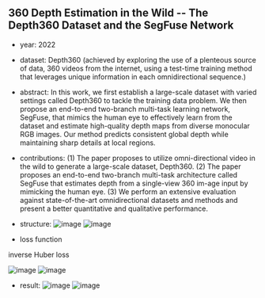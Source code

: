 ## 360 Depth Estimation in the Wild -- The Depth360 Dataset and the SegFuse Network

- year: 2022

- dataset: Depth360 (achieved by exploring the use of a plenteous source of data, 360 videos from the internet, using a test-time training method that leverages unique information in each omnidirectional sequence.)

- abstract: In this work, we first establish a large-scale dataset with varied settings called Depth360 to tackle the training data problem.
We then propose an end-to-end two-branch multi-task learning network, SegFuse, that mimics the human eye to effectively learn from the dataset and estimate high-quality depth maps from diverse monocular RGB images.
Our method predicts consistent global depth while maintaining sharp details at local regions.

- contributions:
(1) The paper proposes to utilize omni-directional video in the wild to generate a large-scale dataset, Depth360.
(2) The paper proposes an end-to-end two-branch multi-task architecture called SegFuse that estimates depth from a single-view 360 im-age input by mimicking the human eye.
(3) We perform an extensive evaluation against state-of-the-art omnidirectional datasets and methods and present a better quantitative and qualitative performance.

- structure:
![image](https://github.com/VLISLAB/360-DL-Survey/blob/main/Images/Depth360Gen.png)
![image](https://github.com/VLISLAB/360-DL-Survey/blob/main/Images/SegFuse.png)

- loss function

inverse Huber loss

![image](https://github.com/VLISLAB/360-DL-Survey/blob/main/Images/Huber_loss_func_1.png)
![image](https://github.com/VLISLAB/360-DL-Survey/blob/main/Images/Huber_loss_func_2.png)

- result:
![image](https://github.com/VLISLAB/360-DL-Survey/blob/main/Images/360DataGen.png)
![image](https://github.com/VLISLAB/360-DL-Survey/blob/main/Images/SegFuse_result.png)


